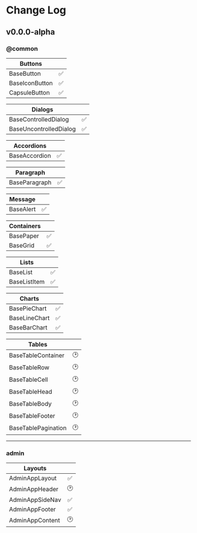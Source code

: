 # Change Log

## v0.0.0-alpha

### @common

| Buttons        |     |
| -------------- | :-: |
| BaseButton     | ✅  |
| BaseIconButton | ✅  |
| CapsuleButton  | ✅  |

| Dialogs                |     |
| ---------------------- | :-: |
| BaseControlledDialog   | ✅  |
| BaseUncontrolledDialog | ✅  |

| Accordions    |     |
| ------------- | :-: |
| BaseAccordion | ✅  |

| Paragraph     |     |
| ------------- | :-: |
| BaseParagraph | ✅  |

| Message   |     |
| --------- | :-: |
| BaseAlert | ✅  |

| Containers |     |
| ---------- | :-: |
| BasePaper  | ✅  |
| BaseGrid   | ✅  |

| Lists        |     |
| ------------ | :-: |
| BaseList     | ✅  |
| BaseListItem | ✅  |

| Charts        |     |
| ------------- | :-: |
| BasePieChart  | ✅  |
| BaseLineChart | ✅  |
| BaseBarChart  | ✅  |

| Tables              |     |
| ------------------- | :-: |
| BaseTableContainer  | 🕑  |
| BaseTableRow        | 🕑  |
| BaseTableCell       | 🕑  |
| BaseTableHead       | 🕑  |
| BaseTableBody       | 🕑  |
| BaseTableFooter     | 🕑  |
| BaseTablePagination | 🕑  |

---

### admin

| Layouts         |     |
| --------------- | :-: |
| AdminAppLayout  | ✅  |
| AdminAppHeader  | 🕑  |
| AdminAppSideNav | ✅  |
| AdminAppFooter  | ✅  |
| AdminAppContent | 🕑  |

